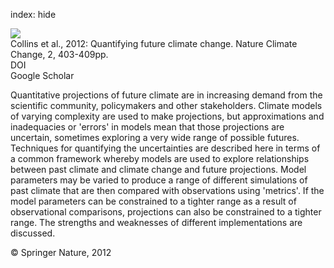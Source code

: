 index: hide

<div class="Citation">
    <div class="Citation-thumb CitationThumb-linked"  data-href="https://doi.org/10.1038/nclimate1414">
      <img src="https://static.claimspace.cloud/climate-study-static/refs/thumbs/9/Collins_et_al_2012-thumb.png" />
    </div>

  <div class="Citation-body">
    <div class="Citation-text">Collins et al., 2012: Quantifying future climate change. <span class="Article-journal">Nature Climate Change, </span><span class="Article-volume">2, </span>403-409pp.</div>
    <div class="Citation-links">
      <div class="CitationLink" data-href="https://doi.org/10.1038/nclimate1414">
        <div class="CitationLink-icon CitationLink-Doi"></div>
        <div class="CitationLink-text">DOI</div>
      </div>
      <div class="CitationLink" data-href="https://scholar.google.com/scholar?q=10.1038/nclimate1414">
        <div class="CitationLink-icon CitationLink-Scholar"></div>
        <div class="CitationLink-text">Google Scholar</div>
      </div>
    </div>
  </div>
</div>

Quantitative projections of future climate are in increasing demand from the scientific community, policymakers and other stakeholders. Climate models of varying complexity are used to make projections, but approximations and inadequacies or 'errors' in models mean that those projections are uncertain, sometimes exploring a very wide range of possible futures. Techniques for quantifying the uncertainties are described here in terms of a common framework whereby models are used to explore relationships between past climate and climate change and future projections. Model parameters may be varied to produce a range of different simulations of past climate that are then compared with observations using 'metrics'. If the model parameters can be constrained to a tighter range as a result of observational comparisons, projections can also be constrained to a tighter range. The strengths and weaknesses of different implementations are discussed.

<div class="Citation-copy">
&copy; Springer Nature, 2012
</div>